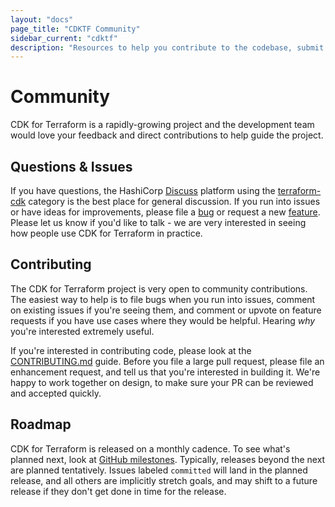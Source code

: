 ```yaml
---
layout: "docs"
page_title: "CDKTF Community"
sidebar_current: "cdktf"
description: "Resources to help you contribute to the codebase, submit issues, ask questions, and see our roadmap."
---
```


# Community

CDK for Terraform is a rapidly-growing project and the development team would love your feedback and direct contributions to help guide the project.

## Questions & Issues
If you have questions, the HashiCorp [Discuss](https://discuss.hashicorp.com/) platform using the [terraform-cdk](https://discuss.hashicorp.com/c/terraform-core/cdk-for-terraform/) category is the best place for general discussion. If you run into issues or have ideas for improvements, please file a [bug](https://github.com/hashicorp/terraform-cdk/issues/new?assignees=&labels=bug&template=bug-report.md&title=) or request a new [feature](https://github.com/hashicorp/terraform-cdk/issues/new?assignees=&labels=enhancement&template=feature-request.md&title=). Please let us know if you'd like to talk - we are very interested in seeing how people use CDK for Terraform in practice.

## Contributing
The CDK for Terraform project is very open to community contributions. The easiest way to help is to file bugs when you run into issues, comment on existing issues if you're seeing them, and comment or upvote on feature requests if you have use cases where they would be helpful. Hearing _why_ you're interested extremely useful.

If you're interested in contributing code, please look at the [CONTRIBUTING.md](./CONTRIBUTING.md) guide. Before you file a large pull request, please file an enhancement request, and tell us that you're interested in building it. We're happy to work together on design, to make sure your PR can be reviewed and accepted quickly.

## Roadmap
CDK for Terraform is released on a monthly cadence. To see what's planned next, look at [GitHub milestones](https://github.com/hashicorp/terraform-cdk/milestones). Typically, releases beyond the next are planned tentatively. Issues labeled `committed` will land in the planned release, and all others are implicitly stretch goals, and may shift to a future release if they don't get done in time for the release. 

